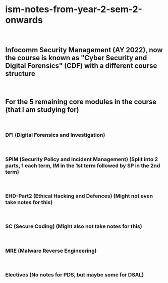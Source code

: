# ism-notes-from-year-2-sem-2-onwards  

<br>

## Infocomm Security Management (AY 2022), now the course is known as "Cyber Security and Digital Forensics" (CDF) with a different course structure  

<br>

## For the 5 remaining core modules in the course (that I am studying for)  

<br>

### DFI (Digital Forensics and Investigation)  

<br>

### SPIM (Security Policy and Incident Management) (Split into 2 parts, 1 each term, IM in the 1st term followed by SP in the 2nd term)  

<br>

### EHD-Part2 (Ethical Hacking and Defences) (Might not even take notes for this)  

<br>

### SC (Secure Coding) (Might also not take notes for this)  

<br>

### MRE (Malware Reverse Engineering)  

<br>

### Electives (No notes for PDS, but maybe some for DSAL)  

